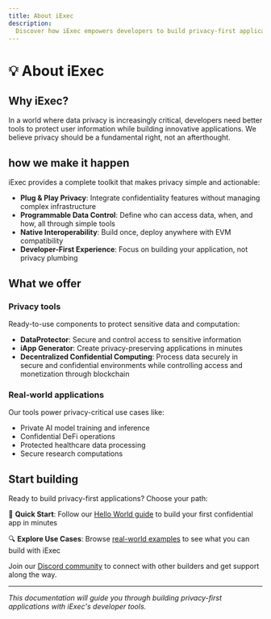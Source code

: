 ```yaml
---
title: About iExec
description:
  Discover how iExec empowers developers to build privacy-first applications
---
```


# 💡 About iExec

## Why iExec?

In a world where data privacy is increasingly critical, developers need better
tools to protect user information while building innovative applications. We
believe privacy should be a fundamental right, not an afterthought.

## how we make it happen

iExec provides a complete toolkit that makes privacy simple and actionable:

- **Plug & Play Privacy**: Integrate confidentiality features without managing
  complex infrastructure
- **Programmable Data Control**: Define who can access data, when, and how, all
  through simple tools
- **Native Interoperability**: Build once, deploy anywhere with EVM
  compatibility
- **Developer-First Experience**: Focus on building your application, not
  privacy plumbing

## What we offer

### Privacy tools

Ready-to-use components to protect sensitive data and computation:

- **DataProtector**: Secure and control access to sensitive information
- **iApp Generator**: Create privacy-preserving applications in minutes
- **Decentralized Confidential Computing**: Process data securely in secure and
  confidential environments while controlling access and monetization through
  blockchain

### Real-world applications

Our tools power privacy-critical use cases like:

- Private AI model training and inference
- Confidential DeFi operations
- Protected healthcare data processing
- Secure research computations

## Start building

Ready to build privacy-first applications? Choose your path:

🚀 **Quick Start**: Follow our [Hello World guide](/overview/helloWorld) to
build your first confidential app in minutes

🔍 **Explore Use Cases**: Browse [real-world examples](/overview/use-cases) to
see what you can build with iExec

Join our [Discord community](https://discord.gg/9h25DQFSCU) to connect with
other builders and get support along the way.

---

_This documentation will guide you through building privacy-first applications
with iExec's developer tools._
